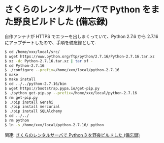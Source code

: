 # さくらのレンタルサーバで Python をまた野良ビルドした (備忘録)

自作アンテナが HTTPS でエラーを出しまくっていて、Python 2.7.6 から 2.7.16 にアップデートしたので、手順を備忘録として.

```sh
$ cd /home/xxx/local/src/
$ wget https://www.python.org/ftp/python/2.7.16/Python-2.7.16.tar.xz
$ xz -dc Python-2.7.16.tar.xz | tar xf -
$ cd Python-2.7.16
$ ./configure --prefix=/home/xxx/local/python-2.7.16
$ make
$ make install
$ cd ../../python-2.7.16/bin
$ wget https://bootstrap.pypa.io/get-pip.py
$ ./python get-pip.py --prefix=/home/xxx/local/python-2.7.16
$ rm get-pip.py
$ ./pip install Genshi
$ ./pip install mercurial
$ ./pip install SQLAlchemy
$ cd ../../
$ rm python
$ ln -s /home/xxx/local/python-2.7.16/ python
```

関連: [さくらのレンタルサーバで Python 3 を野良ビルドした (備忘録)](https://qiita.com/c-yan/items/bff6f857f419756d6512)
